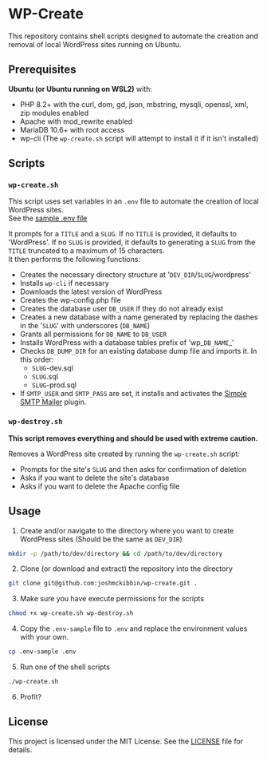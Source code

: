 # WP-Create

This repository contains shell scripts designed to automate the creation and removal of local WordPress sites running on Ubuntu.

## Prerequisites

**Ubuntu (or Ubuntu running on WSL2)** with:
- PHP 8.2+ with the curl, dom, gd, json, mbstring, mysqli, openssl, xml, zip modules enabled
- Apache with mod_rewrite enabled
- MariaDB 10.6+ with root access
- wp-cli (The `wp-create.sh` script will attempt to install it if it isn't installed)

## Scripts

### `wp-create.sh`
This script uses set variables in an `.env` file to automate the creation of local WordPress sites.  
See the [sample .env file](.env-sample)

It prompts for a `TITLE` and a `SLUG`. If no `TITLE` is provided, it defaults to 'WordPress'.
If no `SLUG` is provided, it defaults to generating a `SLUG` from the `TITLE` truncated to a maximum of 15 characters.  
It then performs the following functions:

- Creates the necessary directory structure at '`DEV_DIR`/`SLUG`/wordpress'
- Installs `wp-cli` if necessary
- Downloads the latest version of WordPress
- Creates the wp-config.php file
- Creates the database user `DB_USER` if they do not already exist
- Creates a new database with a name generated by replacing the dashes in the '`SLUG`' with underscores (`DB_NAME`)
- Grants all permissions for `DB_NAME` to `DB_USER`
- Installs WordPress with a database tables prefix of 'wp_`DB_NAME`_' 
- Checks `DB_DUMP_DIR` for an existing database dump file and imports it. In this order:
	- `SLUG`-dev.sql
	- `SLUG`.sql
	- `SLUG`-prod.sql
- If `SMTP_USER` and `SMTP_PASS` are set, it installs and activates the [Simple SMTP Mailer](https://wordpress.org/plugins/simple-smtp-mailer) plugin.

### `wp-destroy.sh`
**This script removes everything and should be used with extreme caution.**

Removes a WordPress site created by running the `wp-create.sh` script:
- Prompts for the site's `SLUG` and then asks for confirmation of deletion
- Asks if you want to delete the site's database
- Asks if you want to delete the Apache config file

## Usage

1. Create and/or navigate to the directory where you want to create WordPress sites (Should be the same as `DEV_DIR`)

```sh
mkdir -p /path/to/dev/directory && cd /path/to/dev/directory
```

2. Clone (or download and extract) the repository into the directory

```sh
git clone git@github.com:joshmckibbin/wp-create.git .
```

3. Make sure you have execute permissions for the scripts

```sh
chmod +x wp-create.sh wp-destroy.sh
```

4. Copy the `.env-sample` file to `.env` and replace the environment values with your own.

```sh
cp .env-sample .env
```

5. Run one of the shell scripts

```sh
./wp-create.sh
```

6. Profit?

## License

This project is licensed under the MIT License. See the [LICENSE](LICENSE) file for details.
